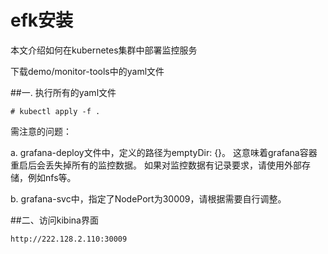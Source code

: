 # efk安装
本文介绍如何在kubernetes集群中部署监控服务

下载demo/monitor-tools中的yaml文件

##一. 执行所有的yaml文件

```
# kubectl apply -f .
```

需注意的问题：

a. grafana-deploy文件中，定义的路径为emptyDir: {}。 这意味着grafana容器重启后会丢失掉所有的监控数据。
如果对监控数据有记录要求，请使用外部存储，例如nfs等。

b. grafana-svc中，指定了NodePort为30009，请根据需要自行调整。

##二、访问kibina界面

```
http://222.128.2.110:30009
```
